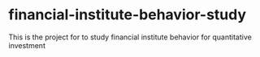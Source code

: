 # financial-institute-behavior-study
This is the project for to study financial institute behavior for quantitative investment
